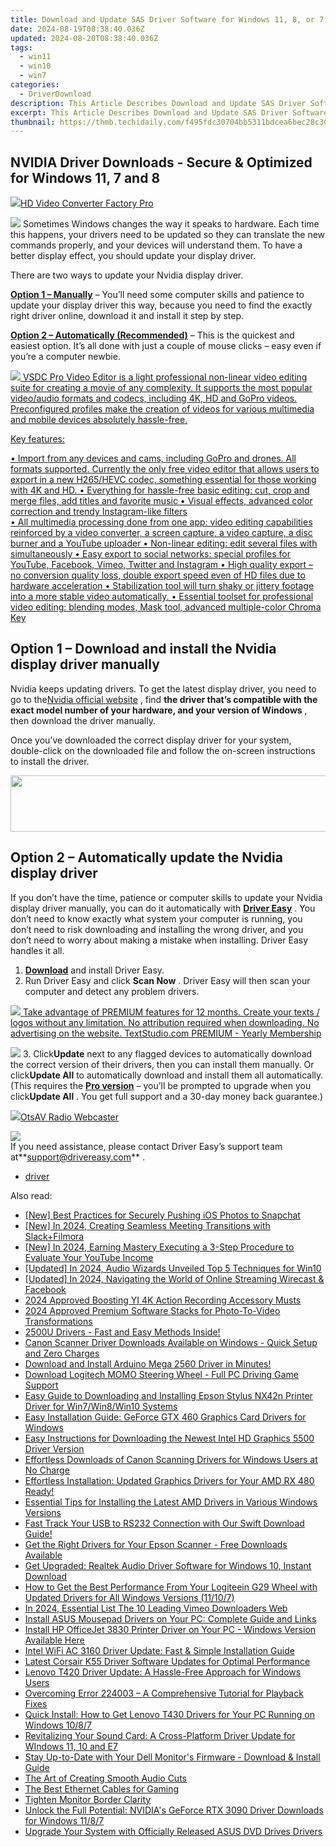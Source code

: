 ```yaml
---
title: Download and Update SAS Driver Software for Windows 11, 8, or 7
date: 2024-08-19T08:38:40.036Z
updated: 2024-08-20T08:38:40.036Z
tags:
  - win11
  - win10
  - win7
categories:
  - DriverDownload
description: This Article Describes Download and Update SAS Driver Software for Windows 11, 8, or 7
excerpt: This Article Describes Download and Update SAS Driver Software for Windows 11, 8, or 7
thumbnail: https://thmb.techidaily.com/f495fdc30704bb5311bdcea6bec28c308373dbaff21b69f564e50f099e806a16.jpg
---
```


## NVIDIA Driver Downloads - Secure & Optimized for Windows 11, 7 and 8

<!-- affiliate ads begin -->
<a href="https://secure.2checkout.com/order/checkout.php?PRODS=4537546&QTY=1&AFFILIATE=108875&CART=1"><img src="https://secure.avangate.com/images/merchant/4b0a0290ad7df100b77e86839989a75e/products/7_copy_2_2_hdpro.png" border="0">HD Video Converter Factory Pro</a>
<!-- affiliate ads end -->
![](https://images.drivereasy.com/wp-content/uploads/2018/08/img_5b7e946a16130-300x190.jpg) Sometimes Windows changes the way it speaks to hardware. Each time this happens, your drivers need to be updated so they can translate the new commands properly, and your devices will understand them. To have a better display effect, you should update your display driver.

There are two ways to update your Nvidia display driver.

[**Option 1 – Manually**](https://tools.techidaily.com/drivereasy/download/) – You’ll need some computer skills and patience to update your display driver this way, because you need to find the exactly right driver online, download it and install it step by step.

[**Option 2 – Automatically (Recommended)**](https://www.drivereasy.com/knowledge/nvidia-display-driver-download-and-install-for-windows/#o2) – This is the quickest and easiest option. It’s all done with just a couple of mouse clicks – easy even if you’re a computer newbie.

<!-- affiliate ads begin -->
<a href="https://secure.2checkout.com/order/checkout.php?PRODS=4693127&QTY=1&AFFILIATE=108875&CART=1"><img src="https://www.videosoftdev.com/images/video_editor/screenshots/1.jpg" border="0">
VSDC Pro Video Editor is a light professional non-linear video editing suite for creating a movie of any complexity. It supports the most popular video/audio formats and codecs, including 4K, HD and GoPro videos. Preconfigured profiles make the creation of videos for various multimedia and mobile devices absolutely hassle-free.

Key features:

•	Import from any devices and cams, including GoPro and drones. All formats supported. Сurrently the only free video editor that allows users to export in a new H265/HEVC codec, something essential for those working with 4K and HD.
•	Everything for hassle-free basic editing: cut, crop and merge files, add titles and favorite music
•	Visual effects, advanced color correction and trendy Instagram-like filters   
•	All multimedia processing done from one app: video editing capabilities reinforced by  a video converter, a screen capture, a video capture, a disc burner and a YouTube uploader
•	Non-linear editing: edit several files with simultaneously 
•	Easy export to social networks: special profiles for YouTube, Facebook, Vimeo, Twitter and Instagram
•	High quality export – no conversion quality loss, double export speed even of HD files due to hardware acceleration
•	Stabilization tool will turn shaky or jittery footage into a more stable video automatically. 
•	Essential toolset for professional video editing: blending modes, Mask tool, advanced multiple-color Chroma Key  
</a>
<!-- affiliate ads end -->
## Option 1 – Download and install the Nvidia display driver manually

 Nvidia keeps updating drivers. To get the latest display driver, you need to go to the[Nvidia official website](https://www.nvidia.com/Download/index.aspx?lang=en-us) , find **the driver that’s compatible with the exact model number of your hardware, and your version of Windows** , then download the driver manually.

 Once you’ve downloaded the correct display driver for your system, double-click on the downloaded file and follow the on-screen instructions to install the driver.

<!-- affiliate ads begin -->
<a href="https://zonlipartnershipprogram.pxf.io/c/5597632/1596691/17882" target="_top" id="1596691"><img src="//a.impactradius-go.com/display-ad/17882-1596691" border="0" alt="" width="728" height="90"/></a><img height="0" width="0" src="https://imp.pxf.io/i/5597632/1596691/17882" style="position:absolute;visibility:hidden;" border="0" />
<!-- affiliate ads end -->
## Option 2 – Automatically update the Nvidia display driver

 If you don’t have the time, patience or computer skills to update your Nvidia display driver manually, you can do it automatically with **[Driver Easy](https://tools.techidaily.com/drivereasy/download/)**  . You don’t need to know exactly what system your computer is running, you don’t need to risk downloading and installing the wrong driver, and you don’t need to worry about making a mistake when installing. Driver Easy handles it all.

1. **[Download](https://tools.techidaily.com/drivereasy/download/)**  and install Driver Easy.
2. Run Driver Easy and click **Scan Now** . Driver Easy will then scan your computer and detect any problem drivers.  
<!-- affiliate ads begin -->
<a href="https://secure.textstudio.com/order/checkout.php?PRODS=35633309&QTY=1&AFFILIATE=108875&CART=1"> <img src="https://secure.avangate.com/images/merchant/d6eb8222c9718486bdabce8b897380f7/products/3_premium-icon.png" border="0"> Take advantage of PREMIUM features for 12 months. 
Create your texts / logos without any limitation. 
No attribution required when downloading. 
No advertising on the website. 
 TextStudio.com  PREMIUM - Yearly Membership</a>
<!-- affiliate ads end -->
![](https://images.drivereasy.com/wp-content/uploads/2018/09/img_5ba09ca3136e1.jpg)
3. Click**Update** next to any flagged devices to automatically download the correct version of their drivers, then you can install them manually. Or click**Update All** to automatically download and install them all automatically. (This requires the **[Pro version](https://tools.techidaily.com/drivereasy/download/)**  – you’ll be prompted to upgrade when you click**Update All** . You get full support and a 30-day money back guarantee.)  
<!-- affiliate ads begin -->
<a href="https://otszone.ots7.com/order/checkout.php?PRODS=4713322&QTY=1&AFFILIATE=108875&CART=1"><img src="https://green.ots7.com/screenshots/OtsAV/OtsAVRadio1.90-300x188.jpg" border="0">OtsAV Radio Webcaster</a>
<!-- affiliate ads end -->
![](https://images.drivereasy.com/wp-content/uploads/2018/09/img_5bacace00b167.jpg)  
 If you need assistance, please contact Driver Easy’s support team at**<support@drivereasy.com>** .

* [driver](https://tools.techidaily.com/drivereasy/download/)

<ins class="adsbygoogle"
     style="display:block"
     data-ad-format="autorelaxed"
     data-ad-client="ca-pub-7571918770474297"
     data-ad-slot="1223367746"></ins>



<ins class="adsbygoogle"
     style="display:block"
     data-ad-client="ca-pub-7571918770474297"
     data-ad-slot="8358498916"
     data-ad-format="auto"
     data-full-width-responsive="true"></ins>

<span class="atpl-alsoreadstyle">Also read:</span>
<div><ul>
<li><a href="https://snapchat-videos.techidaily.com/new-best-practices-for-securely-pushing-ios-photos-to-snapchat/"><u>[New] Best Practices for Securely Pushing iOS Photos to Snapchat</u></a></li>
<li><a href="https://on-screen-recording.techidaily.com/new-in-2024-creating-seamless-meeting-transitions-with-slackplusfilmora/"><u>[New] In 2024, Creating Seamless Meeting Transitions with Slack+Filmora</u></a></li>
<li><a href="https://facebook-video-share.techidaily.com/new-in-2024-earning-mastery-executing-a-3-step-procedure-to-evaluate-your-youtube-income/"><u>[New] In 2024, Earning Mastery  Executing a 3-Step Procedure to Evaluate Your YouTube Income</u></a></li>
<li><a href="https://article-posts.techidaily.com/updated-in-2024-audio-wizards-unveiled-top-5-techniques-for-win10/"><u>[Updated] In 2024, Audio Wizards Unveiled  Top 5 Techniques for Win10</u></a></li>
<li><a href="https://facebook-clips.techidaily.com/updated-in-2024-navigating-the-world-of-online-streaming-wirecast-and-facebook/"><u>[Updated] In 2024, Navigating the World of Online Streaming  Wirecast & Facebook</u></a></li>
<li><a href="https://fox-helps.techidaily.com/2024-approved-boosting-yi-4k-action-recording-accessory-musts/"><u>2024 Approved  Boosting YI 4K Action Recording  Accessory Musts</u></a></li>
<li><a href="https://extra-approaches.techidaily.com/2024-approved-premium-software-stacks-for-photo-to-video-transformations/"><u>2024 Approved  Premium Software Stacks for Photo-To-Video Transformations</u></a></li>
<li><a href="https://win-dash.techidaily.com/1722964402295-2500u-drivers-fast-and-easy-methods-inside/"><u>2500U Drivers - Fast and Easy Methods Inside!</u></a></li>
<li><a href="https://win-dash.techidaily.com/canon-scanner-driver-downloads-available-on-windows-quick-setup-and-zero-charges/"><u>Canon Scanner Driver Downloads Available on Windows - Quick Setup and Zero Charges</u></a></li>
<li><a href="https://win-dash.techidaily.com/download-and-install-arduino-mega-2560-driver-in-minutes/"><u>Download and Install Arduino Mega 2560 Driver in Minutes!</u></a></li>
<li><a href="https://win-dash.techidaily.com/download-logitech-momo-steering-wheel-full-pc-driving-game-support/"><u>Download Logitech MOMO Steering Wheel - Full PC Driving Game Support</u></a></li>
<li><a href="https://win-dash.techidaily.com/easy-guide-to-downloading-and-installing-epson-stylus-nx42n-printer-driver-for-win7win8win10-systems/"><u>Easy Guide to Downloading and Installing Epson Stylus NX42n Printer Driver for Win7/Win8/Win10 Systems</u></a></li>
<li><a href="https://win-dash.techidaily.com/easy-installation-guide-geforce-gtx-460-graphics-card-drivers-for-windows/"><u>Easy Installation Guide: GeForce GTX 460 Graphics Card Drivers for Windows</u></a></li>
<li><a href="https://win-dash.techidaily.com/easy-instructions-for-downloading-the-newest-intel-hd-graphics-5500-driver-version/"><u>Easy Instructions for Downloading the Newest Intel HD Graphics 5500 Driver Version</u></a></li>
<li><a href="https://win-dash.techidaily.com/effortless-downloads-of-canon-scanning-drivers-for-windows-users-at-no-charge/"><u>Effortless Downloads of Canon Scanning Drivers for Windows Users at No Charge</u></a></li>
<li><a href="https://win-dash.techidaily.com/1722973846100-effortless-installation-updated-graphics-drivers-for-your-amd-rx-480-ready/"><u>Effortless Installation: Updated Graphics Drivers for Your AMD RX 480 Ready!</u></a></li>
<li><a href="https://win-dash.techidaily.com/essential-tips-for-installing-the-latest-amd-drivers-in-various-windows-versions/"><u>Essential Tips for Installing the Latest AMD Drivers in Various Windows Versions</u></a></li>
<li><a href="https://win-dash.techidaily.com/fast-track-your-usb-to-rs232-connection-with-our-swift-download-guide/"><u>Fast Track Your USB to RS232 Connection with Our Swift Download Guide!</u></a></li>
<li><a href="https://win-dash.techidaily.com/get-the-right-drivers-for-your-epson-scanner-free-downloads-available/"><u>Get the Right Drivers for Your Epson Scanner - Free Downloads Available</u></a></li>
<li><a href="https://win-dash.techidaily.com/get-upgraded-realtek-audio-driver-software-for-windows-10-instant-download/"><u>Get Upgraded: Realtek Audio Driver Software for Windows 10, Instant Download</u></a></li>
<li><a href="https://win-dash.techidaily.com/how-to-get-the-best-performance-from-your-logiteein-g29-wheel-with-updated-drivers-for-all-windows-versions-11107/"><u>How to Get the Best Performance From Your Logiteein G29 Wheel with Updated Drivers for All Windows Versions (11/10/7)</u></a></li>
<li><a href="https://vimeo-videos.techidaily.com/in-2024-essential-list-the-10-leading-vimeo-downloaders-web/"><u>In 2024, Essential List  The 10 Leading Vimeo Downloaders Web</u></a></li>
<li><a href="https://win-dash.techidaily.com/install-asus-mousepad-drivers-on-your-pc-complete-guide-and-links/"><u>Install ASUS Mousepad Drivers on Your PC: Complete Guide and Links</u></a></li>
<li><a href="https://win-dash.techidaily.com/install-hp-officejet-3830-printer-driver-on-your-pc-windows-version-available-here/"><u>Install HP OfficeJet 3830 Printer Driver on Your PC - Windows Version Available Here</u></a></li>
<li><a href="https://win-dash.techidaily.com/intel-wifi-ac-3160-driver-update-fast-and-simple-installation-guide/"><u>Intel WiFi AC 3160 Driver Update: Fast & Simple Installation Guide</u></a></li>
<li><a href="https://win-dash.techidaily.com/latest-corsair-k55-driver-software-updates-for-optimal-performance/"><u>Latest Corsair K55 Driver Software Updates for Optimal Performance</u></a></li>
<li><a href="https://win-dash.techidaily.com/lenovo-t420-driver-update-a-hassle-free-approach-for-windows-users/"><u>Lenovo T420 Driver Update: A Hassle-Free Approach for Windows Users</u></a></li>
<li><a href="https://win-howtos.techidaily.com/overcoming-error-224003-a-comprehensive-tutorial-for-playback-fixes/"><u>Overcoming Error 224003 – A Comprehensive Tutorial for Playback Fixes</u></a></li>
<li><a href="https://win-dash.techidaily.com/quick-install-how-to-get-lenovo-t430-drivers-for-your-pc-running-on-windows-1087/"><u>Quick Install: How to Get Lenovo T430 Drivers for Your PC Running on Windows 10/8/7</u></a></li>
<li><a href="https://win-dash.techidaily.com/revitalizing-your-sound-card-a-cross-platform-driver-update-for-windows-11-10-and-e7/"><u>Revitalizing Your Sound Card: A Cross-Platform Driver Update for WIndows 11, 10 and E7</u></a></li>
<li><a href="https://win-dash.techidaily.com/stay-up-to-date-with-your-dell-monitors-firmware-download-and-install-guide/"><u>Stay Up-to-Date with Your Dell Monitor's Firmware - Download & Install Guide</u></a></li>
<li><a href="https://extra-lessons.techidaily.com/the-art-of-creating-smooth-audio-cuts/"><u>The Art of Creating Smooth Audio Cuts</u></a></li>
<li><a href="https://games-able.techidaily.com/the-best-ethernet-cables-for-gaming/"><u>The Best Ethernet Cables for Gaming</u></a></li>
<li><a href="https://network-issues.techidaily.com/tighten-monitor-border-clarity/"><u>Tighten Monitor Border Clarity</u></a></li>
<li><a href="https://win-dash.techidaily.com/unlock-the-full-potential-nvidias-geforce-rtx-3090-driver-downloads-for-windows-1187/"><u>Unlock the Full Potential: NVIDIA's GeForce RTX 3090 Driver Downloads for Windows 11/8/7</u></a></li>
<li><a href="https://win-dash.techidaily.com/upgrade-your-system-with-officially-released-asus-dvd-drives-drivers/"><u>Upgrade Your System with Officially Released ASUS DVD Drives Drivers</u></a></li>
</ul></div>
